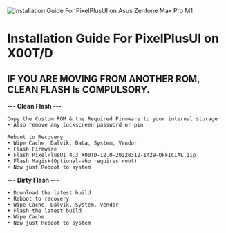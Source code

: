 ![Installation Guide For PixelPlusUI on Asus Zenfone Max Pro M1](https://i.imgur.com/pmZkslu.png "Installation")

# Installation Guide For PixelPlusUI on X00T/D

## IF YOU ARE MOVING FROM ANOTHER ROM, CLEAN FLASH Is COMPULSORY.

**--- Clean Flash ---**
```
Copy the Custom ROM & the Required Firmware to your internal storage
• Also remove any lockscreen password or pin

Reboot to Recovery
• Wipe Cache, Dalvik, Data, System, Vendor
• Flash Firmware
• Flash PixelPlusUI_4.3_X00TD-12.0-20220312-1429-OFFICIAL.zip
• Flash Magisk(Optional-who requires root)
• Now just Reboot to system
```


**--- Dirty Flash ---**
```
• Download the latest build
• Reboot to recovery
• Wipe Cache, Dalvik, System, Vendor
• Flash the latest build
• Wipe Cache
• Now just Reboot to system
```
